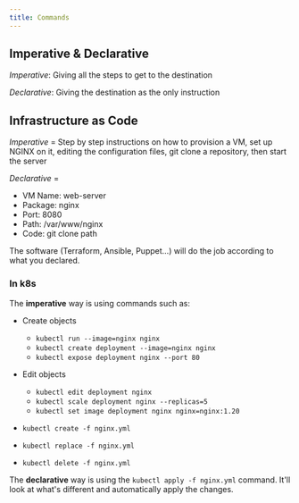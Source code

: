 ```yaml
---
title: Commands
---
```


## Imperative & Declarative

_Imperative_: Giving all the steps to get to the destination

_Declarative_: Giving the destination as the only instruction

## Infrastructure as Code

_Imperative_ = Step by step instructions on how to provision a VM, set up NGINX on it, editing the configuration files,
git clone a repository, then start the server

_Declarative_ = 
- VM Name: web-server
- Package: nginx
- Port: 8080
- Path: /var/www/nginx
- Code: git clone path

The software (Terraform, Ansible, Puppet...) will do the job according to what you declared.

### In k8s

The **imperative** way is using commands such as: 
- Create objects
  - `kubectl run --image=nginx nginx`
  - `kubectl create deployment --image=nginx nginx`
  - `kubectl expose deployment nginx --port 80`
- Edit objects
  - `kubectl edit deployment nginx`
  - `kubectl scale deployment nginx --replicas=5`
  - `kubectl set image deployment nginx nginx=nginx:1.20`
  

- `kubectl create -f nginx.yml`
- `kubectl replace -f nginx.yml`
- `kubectl delete -f nginx.yml`

The **declarative** way is using the `kubectl apply -f nginx.yml` command. It'll look at what's different and automatically apply the changes.
